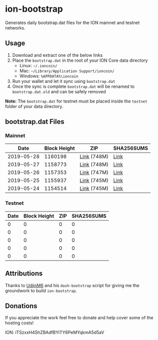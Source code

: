 # ion-bootstrap

Generates daily bootstrap.dat files for the ION mainnet and testnet networks.

## Usage

1. Download and extract one of the below links
2. Place the `bootstrap.dat` in the root of your ION Core data directory
    - Linux: `~/.ioncoin/`
    - Mac: `~/Library/Application Support/ioncoin/`
    - Windows: `%APPDATA%\ioncoin`
3. Run your wallet and let it sync using `bootstrap.dat`
4. Once the sync is complete `bootstrap.dat` will be renamed to `bootstrap.dat.old` and can be safely removed

**Note:** The `bootstrap.dat` for testnet must be placed inside the `testnet` folder of your data directory.

## bootstrap.dat Files

### Mainnet

|    Date    | Block Height | ZIP | SHA256SUMS |
| ---------- | ------------ | --- | ---------- |
| 2019-05-28 | 1160198 | [Link](https://s3-ap-southeast-2.amazonaws.com/ion-bootstrap/mainnet/2019-05-28/bootstrap.dat.zip) (748M) | [Link](https://s3-ap-southeast-2.amazonaws.com/ion-bootstrap/mainnet/2019-05-28/SHA256SUMS) |
| 2019-05-27 | 1158773 | [Link](https://s3-ap-southeast-2.amazonaws.com/ion-bootstrap/mainnet/2019-05-27/bootstrap.dat.zip) (748M) | [Link](https://s3-ap-southeast-2.amazonaws.com/ion-bootstrap/mainnet/2019-05-27/SHA256SUMS) |
| 2019-05-26 | 1157353 | [Link](https://s3-ap-southeast-2.amazonaws.com/ion-bootstrap/mainnet/2019-05-26/bootstrap.dat.zip) (747M) | [Link](https://s3-ap-southeast-2.amazonaws.com/ion-bootstrap/mainnet/2019-05-26/SHA256SUMS) |
| 2019-05-25 | 1155937 | [Link](https://s3-ap-southeast-2.amazonaws.com/ion-bootstrap/mainnet/2019-05-25/bootstrap.dat.zip) (745M) | [Link](https://s3-ap-southeast-2.amazonaws.com/ion-bootstrap/mainnet/2019-05-25/SHA256SUMS) |
| 2019-05-24 | 1154514 | [Link](https://s3-ap-southeast-2.amazonaws.com/ion-bootstrap/mainnet/2019-05-24/bootstrap.dat.zip) (745M) | [Link](https://s3-ap-southeast-2.amazonaws.com/ion-bootstrap/mainnet/2019-05-24/SHA256SUMS) |

### Testnet

|    Date    | Block Height | ZIP | SHA256SUMS |
| ---------- | ------------ | --- | ---------- |
| 0 | 0 | 0 | 0 |
| 0 | 0 | 0 | 0 |
| 0 | 0 | 0 | 0 |
| 0 | 0 | 0 | 0 |
| 0 | 0 | 0 | 0 |

## Attributions

Thanks to [UdjinM6](https://github.com/UdjinM6) and his `dash-bootstrap` script
for giving me the groundwork to build `ion-bootstrap`.

## Donations

If you appreciate the work feel free to donate and help cover some of the
hosting costs!

ION: iTSzxxH4ShZBAdfBYiTY6PeMYqkmA5d5aV
